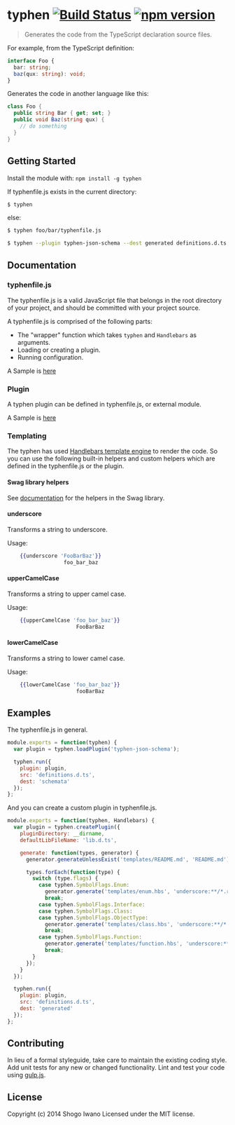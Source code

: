 # typhen [![Build Status](https://secure.travis-ci.org/shiwano/typhen.png?branch=master)](http://travis-ci.org/shiwano/typhen) [![npm version](https://badge.fury.io/js/typhen.svg)](http://badge.fury.io/js/typhen)

> Generates the code from the TypeScript declaration source files.

For example, from the TypeScript definition:

```ts
interface Foo {
  bar: string;
  baz(qux: string): void;
}
```

Generates the code in another language like this:

```cs
class Foo {
  public string Bar { get; set; }
  public void Baz(string qux) {
    // do something
  }
}
```

## Getting Started
Install the module with: `npm install -g typhen`

If typhenfile.js exists in the current directory:

```sh
$ typhen
```

else:

```sh
$ typhen foo/bar/typhenfile.js
```

```sh
$ typhen --plugin typhen-json-schema --dest generated definitions.d.ts
```

## Documentation

### typhenfile.js

The typhenfile.js is a valid JavaScript file that belongs in the root directory of your project, and should be committed with your project source.

A typhenfile.js is comprised of the following parts:

* The "wrapper" function which takes `typhen` and `Handlebars` as arguments.
* Loading or creating a plugin.
* Running configuration.

A Sample is [here](test/fixtures/typhenfile.js)

### Plugin

A typhen plugin can be defined in typhenfile.js, or external module.

A Sample is [here](test/fixtures/plugin/typhen-test.js)

### Templating
The typhen has used [Handlebars template engine](http://handlebarsjs.com/) to render the code. So you can use the following built-in helpers and custom helpers which are defined in the typhenfile.js or the plugin.

#### Swag library helpers
See [documentation](http://elving.github.io/swag/) for the helpers in the Swag library.

#### underscore
Transforms a string to underscore.

Usage:
```hbs
    {{underscore 'FooBarBaz'}}
                  foo_bar_baz
```

#### upperCamelCase
Transforms a string to upper camel case.

Usage:
```hbs
    {{upperCamelCase 'foo_bar_baz'}}
                      FooBarBaz
```

#### lowerCamelCase
Transforms a string to lower camel case.

Usage:
```hbs
    {{lowerCamelCase 'foo_bar_baz'}}
                      fooBarBaz
```

## Examples

The typhenfile.js in general.

```js
module.exports = function(typhen) {
  var plugin = typhen.loadPlugin('typhen-json-schema');

  typhen.run({
    plugin: plugin,
    src: 'definitions.d.ts',
    dest: 'schemata'
  });
};
```

And you can create a custom plugin in typhenfile.js.

```js
module.exports = function(typhen, Handlebars) {
  var plugin = typhen.createPlugin({
    pluginDirectory: __dirname,
    defaultLibFileName: 'lib.d.ts',

    generate: function(types, generator) {
      generator.generateUnlessExist('templates/README.md', 'README.md');

      types.forEach(function(type) {
        switch (type.flags) {
          case typhen.SymbolFlags.Enum:
            generator.generate('templates/enum.hbs', 'underscore:**/*.rb', type);
            break;
          case typhen.SymbolFlags.Interface:
          case typhen.SymbolFlags.Class:
          case typhen.SymbolFlags.ObjectType:
            generator.generate('templates/class.hbs', 'underscore:**/*.rb', type);
            break;
          case typhen.SymbolFlags.Function:
            generator.generate('templates/function.hbs', 'underscore:**/*.rb', type);
            break;
        }
      });
    }
  });

  typhen.run({
    plugin: plugin,
    src: 'definitions.d.ts',
    dest: 'generated'
  });
};
```

## Contributing
In lieu of a formal styleguide, take care to maintain the existing coding style. Add unit tests for any new or changed functionality. Lint and test your code using [gulp.js](http://gulpjs.com/).

## License
Copyright (c) 2014 Shogo Iwano
Licensed under the MIT license.
